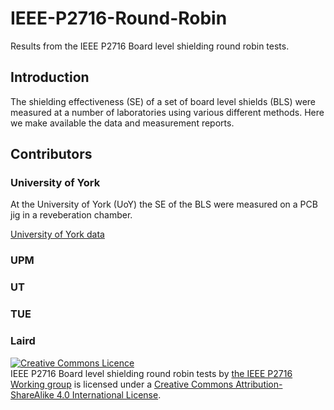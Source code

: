 # IEEE-P2716-Round-Robin
Results from the IEEE P2716 Board level shielding round robin tests.

## Introduction
The shielding effectiveness (SE) of a set of board level shields (BLS) were measured at a number of laboratories using various different methods. Here we make available the data and measurement reports.

## Contributors
### University of York
At the University of York (UoY) the SE of the BLS were measured on a PCB jig in a reveberation chamber.

[University of York data](University_of_York)

### UPM

### UT

### TUE

### Laird



<a rel="license" href="http://creativecommons.org/licenses/by-sa/4.0/"><img alt="Creative Commons Licence" style="border-width:0" src="https://i.creativecommons.org/l/by-sa/4.0/88x31.png" /></a><br /><span xmlns:dct="http://purl.org/dc/terms/" href="http://purl.org/dc/dcmitype/Dataset" property="dct:title" rel="dct:type">IEEE P2716 Board level shielding round robin tests</span> by <a xmlns:cc="http://creativecommons.org/ns#" href="https://standards.ieee.org/ieee/2716/6809/" property="cc:attributionName" rel="cc:attributionURL">the IEEE P2716 Working group</a> is licensed under a <a rel="license" href="http://creativecommons.org/licenses/by-sa/4.0/">Creative Commons Attribution-ShareAlike 4.0 International License</a>.
